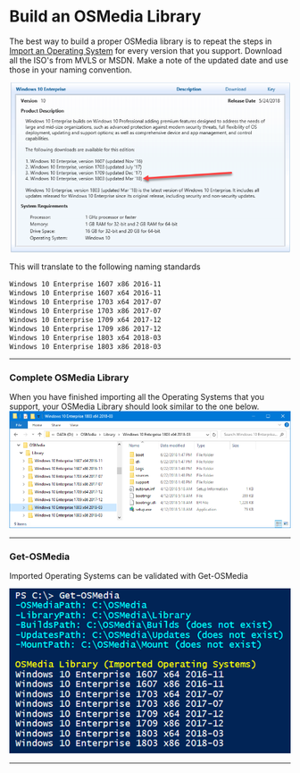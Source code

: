 # Build an OSMedia Library

The best way to build a proper OSMedia library is to repeat the steps in [Import an Operating System](/osmedia/how-to/import-an-operating-system.md) for every version that you support.  Download all the ISO's from MVLS or MSDN.  Make a note of the updated date and use those in your naming convention.

![](/assets/2018-06-18_11-29-13.png)

This will translate to the following naming standards

```
Windows 10 Enterprise 1607 x86 2016-11
Windows 10 Enterprise 1607 x64 2016-11
Windows 10 Enterprise 1703 x64 2017-07
Windows 10 Enterprise 1703 x86 2017-07
Windows 10 Enterprise 1709 x64 2017-12
Windows 10 Enterprise 1709 x86 2017-12
Windows 10 Enterprise 1803 x64 2018-03
Windows 10 Enterprise 1803 x86 2018-03
```

---

### Complete OSMedia Library

When you have finished importing all the Operating Systems that you support, your OSMedia Library should look similar to the one below.  
![](/assets/2018-06-24_0-11-02.png)

---

### Get-OSMedia

Imported Operating Systems can be validated with Get-OSMedia

![](/assets/2018-06-26_10-26-27.png)

---



